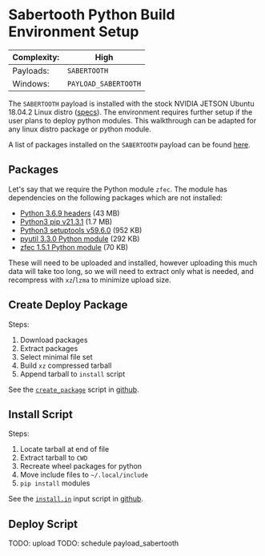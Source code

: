 # Sabertooth Python Build Environment Setup

|Complexity:|High|
|-|-|
|Payloads:|`SABERTOOTH`|
|Windows:|`PAYLOAD_SABERTOOTH`|

The `SABERTOOTH` payload is installed with the stock NVIDIA JETSON Ubuntu 18.04.2 Linux distro ([specs](../../ExecutionEnvironment.md#sabertooth)). The environment requires further setup if the user plans to deploy python modules. This walkthrough can be adapted for any linux distro package or python module. 

 A list of packages installed on the `SABERTOOTH` payload can be found [here](../../text/sabertooth_package_list.txt). 


 ## Packages

Let's say that we require the Python module `zfec`. The module has dependencies on the following packages which are not installed:

  - [Python 3.6.9 headers](http://ports.ubuntu.com/ubuntu-ports/pool/main/p/python3.6/libpython3.6-dev_3.6.9-1~18.04ubuntu1.6_arm64.deb) (43 MB)
  - [Python3 pip v21.3.1](https://pypi.org/project/pip/) (1.7 MB)
  - [Python3 setuptools v59.6.0](https://pypi.org/project/setuptools/) (952 KB)
  - [pyutil 3.3.0 Python module](https://pypi.org/project/pyutil/) (292 KB)
  - [zfec 1.5.1 Python module](https://pypi.org/project/zfec/) (70 KB)

These will need to be uploaded and installed, however uploading this much data will take too long, so we will need to extract only what is needed, and recompress with `xz`/`lzma` to minimize upload size.


## Create Deploy Package

Steps:

1. Download packages
1. Extract packages
1. Select minimal file set
1. Build `xz` compressed tarball
1. Append tarball to `install` script

See the [`create_package`](https://github.com/nsat/space-services-user-guide/blob/main/tutorials/sabertooth/create_package) script in [github](https://github.com/nsat/space-services-user-guide/tree/main/tutorials/sabertooth/).


## Install Script

Steps:

1. Locate tarball at end of file
1. Extract tarball to `CWD`
1. Recreate wheel packages for python
1. Move include files to `~/.local/include`
1. `pip install` modules

See the [`install.in`](https://github.com/nsat/space-services-user-guide/blob/main/tutorials/sabertooth/install.in) input script in [github](https://github.com/nsat/space-services-user-guide/tree/main/tutorials/sabertooth/).


## Deploy Script

TODO: upload
TODO: schedule payload_sabertooth
